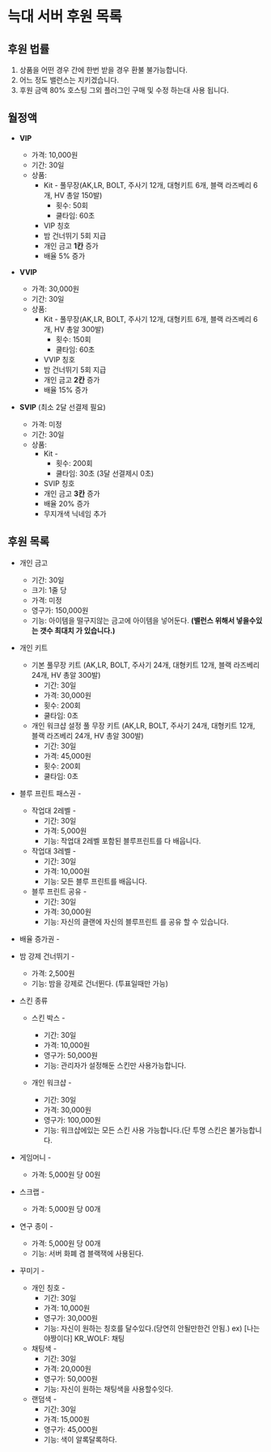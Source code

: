 # 늑대 서버 후원 목록

## 후원 법률
1. 상품을 어떤 경우 간에 한번 받을 경우 환불 불가능합니다.
2. 어느 정도 밸런스는 지키겠습니다.
3. 후원 금액 80% 호스팅 그외 플러그인 구매 및 수정 하는대 사용 됩니다.

## 월정액
* **VIP** 
  * 가격: 10,000원
  * 기간: 30일
  * 상품: 
     * Kit - 풀무장(AK,LR, BOLT, 주사기 12개, 대형키트 6개, 블랙 라즈베리 6개, HV 총알 150발) 
       * 횟수: 50회
       * 쿨타임: 60초
     * VIP 칭호
     * 밤 건너뛰기 5회 지급
     * 개인 금고 **1칸** 증가
     * 배율 5% 증가
     
* **VVIP**
  * 가격: 30,000원
  * 기간: 30일
  * 상품: 
      * Kit - 풀무장(AK,LR, BOLT, 주사기 12개, 대형키트 6개, 블랙 라즈베리 6개, HV 총알 300발)
        * 횟수: 150회
        * 쿨타임: 60초
      * VVIP 칭호
      * 밤 건너뛰기 5회 지급
      * 개인 금고 **2칸** 증가
      * 배율 15% 증가
* **SVIP** (최소 2달 선결제 필요)
   * 가격: 미정
   * 기간: 30일
   * 상품: 
     * Kit -
       * 횟수: 200회
       * 쿨타임: 30초 (3달 선결제시 0초)
     * SVIP 칭호
     * 개인 금고 **3칸** 증가
     * 배율 20% 증가
     * 무지개색 닉네임 추가


## 후원 목록
* 개인 금고
  * 기간: 30일
  * 크기: 1줄 당
  * 가격: 미정
  * 영구가: 150,000원
  * 기능: 아이템을 떨구지않는 금고에 아이템을 넣어둔다. **(밸런스 위해서 넣을수있는 갯수 최대치 가 있습니다.)**
  
* 개인 키트
  * 기본 풀무장 키트 (AK,LR, BOLT, 주사기 24개, 대형키트 12개, 블랙 라즈베리 24개, HV 총알 300발)
    * 기간: 30일
    * 가격: 30,000원
    * 횟수: 200회
    * 쿨타임: 0초
  * 개인 워크샵 설정 풀 무장 키트 (AK,LR, BOLT, 주사기 24개, 대형키트 12개, 블랙 라즈베리 24개, HV 총알 300발)
    * 기간: 30일
    * 가격: 45,000원
    * 횟수: 200회
    * 쿨타임: 0초
    
* 블루 프린트 패스권 -
  * 작업대 2레벨 -
    * 기간: 30일
    * 가격: 5,000원
    * 기능: 작업대 2레벨 포함된 블루프린트를 다 배웁니다.
  * 작업대 3레벨 -
    * 기간: 30일
    * 가격: 10,000원
    * 기능: 모든 블루 프린트를 배웁니다.
  * 블루 프린트 공유 -
    * 기간: 30일
    * 가격: 30,000원
    * 기능: 자신의 클랜에 자신의 블루프린트 를 공유 할 수 있습니다.
    
* 배율 증가권 -
    
* 밤 강제 건너뛰기 -
  * 가격: 2,500원
  * 기능: 밤을 강제로 건너뛴다. (투표일때만 가능)
  
* 스킨 종류
  * 스킨 박스 - 
    * 기간: 30일
    * 가격: 10,000원
    * 영구가: 50,000원
    * 기능: 관리자가 설정해둔 스킨만 사용가능합니다.
    
  * 개인 워크샵 -
    * 기간: 30일
    * 가격: 30,000원
    * 영구가: 100,000원
    * 기능: 워크샵에있는 모든 스킨 사용 가능합니다.(단 투명 스킨은 불가능합니다.

* 게임머니 -
  * 가격: 5,000원 당 00원
  
* 스크랩 -
  * 가격: 5,000원 당 00개
  
* 연구 종이 -
  * 가격: 5,000원 당 00개
  * 기능: 서버 화폐 겸 블랙잭에 사용된다.

* 꾸미기 -
  * 개인 칭호 -
    * 기간: 30일
    * 가격: 10,000원
    * 영구가: 30,000원
    * 기능: 자신이 원하는 칭호를 달수있다.(당연히 안될만한건 안됨.) ex) [나는야짱이다] KR_WOLF: 채팅
  * 채팅색 -
    * 기간: 30일
    * 가격: 20,000원
    * 영구가: 50,000원
    * 기능: 자신이 원하는 채팅색을 사용할수잇다.
  * 랜덤색 - 
    * 기간: 30일
    * 가격: 15,000원
    * 영구가: 45,000원
    * 기능: 색이 알록달록하다.
  
    
